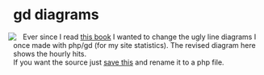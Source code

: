 <!--
  id: 232
  date: 2005-11-24T00:23:48
  modified: 2012-07-03T09:29:30
  slug: gddiagrams
  type: post
  excerpt: <p>Ever since I read this book I wanted to change the ugly line diagrams I once made with php/gd (for my site statistics). The revised diagram here shows the hourly hits.If you want the source just save this and rename it to a php file.</p>
  categories: admin, backend
  tags: 
  inCv: 
  inPortfolio: 
  dateFrom: 
  dateTo: 
-->

# gd diagrams

<p><img src="/wordpress/wp-content/uploads/hours.gif" align="left" style="position:relative;left:-10px;" />Ever since I read <a href="http://www.edwardtufte.com/tufte/books_vdqi" target="_blank">this book</a> I wanted to change the ugly line diagrams I once made with php/gd (for my site statistics). The revised diagram here shows the hourly hits.<br />If you want the source just <a href="/wordpress/wp-content/uploads/diagramcircleline.txt" target="_blank">save this</a> and rename it to a php file.<br style="clear:both;"/></p>